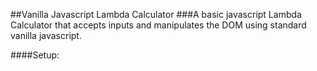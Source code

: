 ##Vanilla Javascript Lambda Calculator
###A basic javascript Lambda Calculator that accepts inputs and manipulates the DOM using standard vanilla javascript. 

####Setup: 